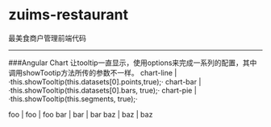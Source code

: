 # zuims-restaurant
最美食商户管理前端代码
- - -
###Angular Chart
让tooltip一直显示，使用options来完成一系列的配置，其中调用showTootip方法所传的参数不一样。
chart-line  |  ·this.showTooltip(this.datasets[0].points,true);·
chart-bar  |  ·this.showTooltip(this.datasets[0].bars, true);·
chart-pie  |  ·this.showTooltip(this.segments, true);·


foo | foo  | foo
bar | bar  | bar
baz | baz  | baz